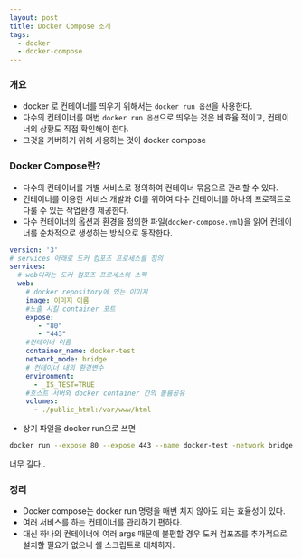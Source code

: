 ```yaml
---
layout: post
title: Docker Compose 소개
tags:
  - docker
  - docker-compose
---
```


### 개요
- docker 로 컨테이너를 띄우기 위해서는 `docker run 옵션`을 사용한다.
- 다수의 컨테이너를 매번 `docker run 옵션`으로 띄우는 것은 비효율 적이고, 컨테이너의 상황도 직접 확인해야 한다.
- 그것을 커버하기 위해 사용하는 것이 docker compose

### Docker Compose란?
- 다수의 컨테이너를 개별 서비스로 정의하여 컨테이너 묶음으로 관리할 수 있다.
- 컨테이너를 이용한 서비스 개발과 CI를 위하여 다수 컨테이너를 하나의 프로젝트로 다룰 수 있는 작업환경 제공한다.
- 다수 컨테이너의 옵션과 환경을 정의한 파일(`docker-compose.yml`)을 읽어 컨테이너를 순차적으로 생성하는 방식으로 동작한다.
```yml
version: '3'
# services 아래로 도커 컴포즈 프로세스를 정의
services:
  # web이라는 도커 컴포즈 프로세스의 스펙
  web:
    # docker repository에 있는 이미지
    image: 이미지 이름
    #노출 시킬 container 포트
    expose:
       - "80"
       - "443"
    #컨테이너 이름
    container_name: docker-test
    network_mode: bridge
    # 컨테이너 내의 환경변수
    environment:
      - _IS_TEST=TRUE
    #호스트 서버와 docker container 간의 볼륨공유
    volumes:
      - ./public_html:/var/www/html
```
- 상기 파일을 docker run으로 쓰면
```bash
docker run --expose 80 --expose 443 --name docker-test -network bridge -env _IS_TEST=TRUE -v /mnt/workspace/docker-test/public_html:/var/www/html 블라블라...
``` 
너무 길다..

### 정리
- Docker compose는 docker run 명령을 매번 치지 않아도 되는 효율성이 있다.
- 여러 서비스를 하는 컨테이너를 관리하기 편하다.
- 대신 하나의 컨테이너에 여러 args 때문에 불편할 경우 도커 컴포즈를 추가적으로 설치할 필요가 없으니 쉘 스크립트로 대체하자.
